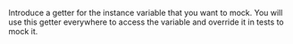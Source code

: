 Introduce a getter for the instance variable that you want to mock. You will use this getter everywhere to access the variable and override it in tests to mock it.